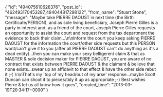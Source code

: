  {
   "id": "494075610628376",
   "post_id": "462493170453287_494044817298122",
   "from_name": "Stuart Stone",
   "message": "Maybe take PIERRE DAOUST in next time (the Birth Certificate/PERSON), and as sole living beneficiary, Joseph Pierre Gilles is a party in interest and, as a friend of the court, Joseph Pierre Gilles requests an opportunity to assist the court and request from the tax department the evidence to back their claim...\n\nInform the court you keep asking PIERRE DAOUST for the information the court/other side requests but  this PERSON wont/can't give it to you (after all PIERRE DAOUST can't do anything as it's a dead entity)...then you can make your sexy belligerent claim & that as MASTER & sole decision maker for PIERRE DAOUST, you are aware of no contract that exists between PIERRE DAOUST & the claimant & believe that none exists...swear up an affidavit to that effect & have the other side rebut it ;-)  \n\nThat's my 'top of my head/out of my arse' response...maybe Scott Duncan can shoot it to pieces/tidy it up as appropriate ;-)  Best wishes Pierre & let us all know how it goes",
   "created_time": "2013-03-19T20:34:17+0000"
 }
